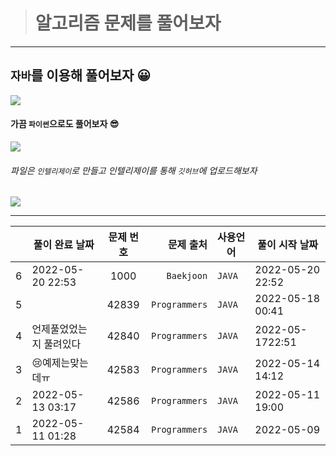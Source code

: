 ># 알고리즘 문제를 풀어보자

---
## `자바`를 이용해 풀어보자 :grinning:

<img src="https://img.shields.io/badge/java-007396?style=for-the-badge&logo=java&logoColor=white"/> 

#### 가끔 `파이썬`으로도 풀어보자 :sunglasses:

<img src="https://img.shields.io/badge/Python-3766AB?style=for-the-badge&logo=Python&logoColor=white"/>

###### 파일은 `인텔리제이`로 만들고 인텔리제이를 통해 `깃허브`에 업로드해보자

<img src="https://img.shields.io/badge/github-000000?style=for-the-badge&logo=github&logoColor=white">

---


|     | 풀이 완료 날짜         | 문제 번호 |         문제 출처 | 사용언어   | 풀이 시작 날짜         |
|-----|------------------|:-----:|--------------:|--------|------------------|
| 6   | 2022-05-20 22:53 | 1000  |    `Baekjoon` | `JAVA`  | 2022-05-20 22:52 |
| 5   |                  | 42839 | `Programmers` | `JAVA` | 2022-05-18 00:41 |
| 4   | 언제풀었었는지 풀려있다     | 42840 | `Programmers` | `JAVA` | 2022-05-1722:51  |
| 3   | 😢예제는맞는데ㅠ        | 42583 | `Programmers` | `JAVA` | 2022-05-14 14:12 |
| 2   | 2022-05-13 03:17 | 42586 | `Programmers` | `JAVA` | 2022-05-11 19:00 |
| 1   | 2022-05-11 01:28 | 42584 | `Programmers` | `JAVA` | 2022-05-09       |